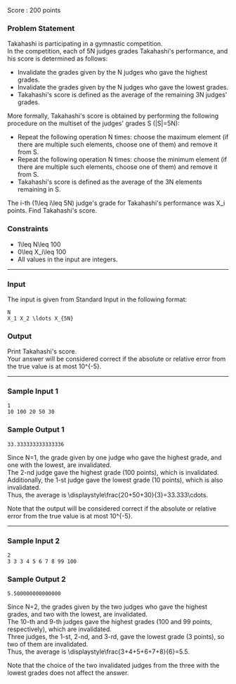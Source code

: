 Score : 200 points

### Problem Statement

Takahashi is participating in a gymnastic competition.  
In the competition, each of 5N judges grades Takahashi's performance, and his score is determined as follows:

* Invalidate the grades given by the N judges who gave the highest grades.
* Invalidate the grades given by the N judges who gave the lowest grades.
* Takahashi's score is defined as the average of the remaining 3N judges' grades.

More formally, Takahashi's score is obtained by performing the following procedure on the multiset of the judges' grades S (|S|=5N):

* Repeat the following operation N times: choose the maximum element (if there are multiple such elements, choose one of them) and remove it from S.
* Repeat the following operation N times: choose the minimum element (if there are multiple such elements, choose one of them) and remove it from S.
* Takahashi's score is defined as the average of the 3N elements remaining in S.

The i-th (1\leq i\leq 5N) judge's grade for Takahashi's performance was X\_i points.
Find Takahashi's score.

### Constraints

* 1\leq N\leq 100
* 0\leq X\_i\leq 100
* All values in the input are integers.

---

### Input

The input is given from Standard Input in the following format:

```
N
X_1 X_2 \ldots X_{5N}
```

### Output

Print Takahashi's score.  
Your answer will be considered correct if the absolute or relative error from the true value is at most 10^{-5}.

---

### Sample Input 1

```
1
10 100 20 50 30
```

### Sample Output 1

```
33.333333333333336
```

Since N=1, the grade given by one judge who gave the highest grade, and one with the lowest, are invalidated.  
The 2-nd judge gave the highest grade (100 points), which is invalidated.  
Additionally, the 1-st judge gave the lowest grade (10 points), which is also invalidated.  
Thus, the average is \displaystyle\frac{20+50+30}{3}=33.333\cdots.

Note that the output will be considered correct if the absolute or relative error from the true value is at most 10^{-5}.

---

### Sample Input 2

```
2
3 3 3 4 5 6 7 8 99 100
```

### Sample Output 2

```
5.500000000000000
```

Since N=2, the grades given by the two judges who gave the highest grades, and two with the lowest, are invalidated.  
The 10-th and 9-th judges gave the highest grades (100 and 99 points, respectively), which are invalidated.  
Three judges, the 1-st, 2-nd, and 3-rd, gave the lowest grade (3 points), so two of them are invalidated.  
Thus, the average is \displaystyle\frac{3+4+5+6+7+8}{6}=5.5.

Note that the choice of the two invalidated judges from the three with the lowest grades does not affect the answer.